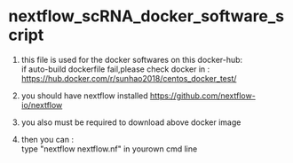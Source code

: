 # nextflow_scRNA_docker_software_script 
1. this file is used for the docker softwares on this docker-hub:  
   if auto-build dockerfile fail,please check docker in :
   https://hub.docker.com/r/sunhao2018/centos_docker_test/  
   
2. you should have nextflow installed https://github.com/nextflow-io/nextflow  
3. you also must be required to download above docker image  
4. then you can :  
   type "nextflow nextflow.nf" in yourown cmd line  
